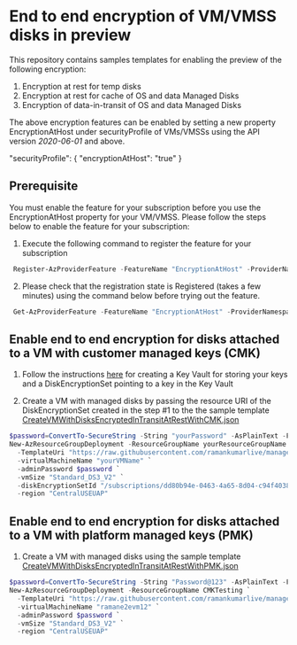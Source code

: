 # End to end encryption of VM/VMSS disks in preview

This repository contains samples templates for enabling the preview of the following encryption:

1. Encryption at rest for temp disks
2. Encryption at rest for cache of OS and data Managed Disks 
3. Encryption of data-in-transit of OS and data Managed Disks 

The above encryption features can be enabled by setting a new property EncryptionAtHost under securityProfile of VMs/VMSSs using the API version *2020-06-01* and above.

"securityProfile": { "encryptionAtHost": "true" }

## Prerequisite
You must enable the feature for your subscription before you use the EncryptionAtHost property for your VM/VMSS. Please follow the steps below to enable the feature for your subscription:

1. Execute the following command to register the feature for your subscription 
```PowerShell
 Register-AzProviderFeature -FeatureName "EncryptionAtHost" -ProviderNamespace "Microsoft.Compute" 
```
2. Please check that the registration state is Registered (takes a few minutes) using the command below before trying out the feature. 
```PowerShell
 Get-AzProviderFeature -FeatureName "EncryptionAtHost" -ProviderNamespace "Microsoft.Compute"  
```

## Enable end to end encryption for disks attached to a VM with customer managed keys (CMK)

1. Follow the instructions [here](https://docs.microsoft.com/en-us/azure/virtual-machines/windows/disk-encryption#setting-up-your-azure-key-vault-and-diskencryptionset) for creating a Key Vault for storing your keys and a DiskEncryptionSet pointing to a key in the Key Vault

2. Create a VM with managed disks by passing the resource URI of the DiskEncryptionSet created in the step #1 to the the sample template [CreateVMWithDisksEncryptedInTransitAtRestWithCMK.json](https://github.com/ramankumarlive/manageddisksendtoendencryptionpreview/blob/master/CreateVMWithDisksEncryptedInTransitAtRestWithCMK.json)

```PowerShell
$password=ConvertTo-SecureString -String "yourPassword" -AsPlainText -Force
New-AzResourceGroupDeployment -ResourceGroupName yourResourceGroupName `
  -TemplateUri "https://raw.githubusercontent.com/ramankumarlive/manageddisksendtoendencryptionpreview/master/CreateVMWithDisksEncryptedInTransitAtRestWithCMK.json" `
  -virtualMachineName "yourVMName" `
  -adminPassword $password `
  -vmSize "Standard_DS3_V2" `
  -diskEncryptionSetId "/subscriptions/dd80b94e-0463-4a65-8d04-c94f403879dc/resourceGroups/yourResourceGroupName/providers/Microsoft.Compute/diskEncryptionSets/yourDESName" `
  -region "CentralUSEUAP"
```

## Enable end to end encryption for disks attached to a VM with platform managed keys (PMK)

1. Create a VM with managed disks using the sample template [CreateVMWithDisksEncryptedInTransitAtRestWithPMK.json](https://github.com/ramankumarlive/manageddisksendtoendencryptionpreview/blob/master/CreateVMWithDisksEncryptedInTransitAtRestWithPMK.json)

```PowerShell
$password=ConvertTo-SecureString -String "Password@123" -AsPlainText -Force
New-AzResourceGroupDeployment -ResourceGroupName CMKTesting `
  -TemplateUri "https://raw.githubusercontent.com/ramankumarlive/manageddisksendtoendencryptionpreview/master/CreateVMWithDisksEncryptedInTransitAtRestWithPMK.json" `
  -virtualMachineName "ramane2evm12" `
  -adminPassword $password `
  -vmSize "Standard_DS3_V2" `
  -region "CentralUSEUAP"
```
